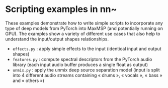 # Scripting examples in nn~

These examples demonstrate how to write simple scripts to incorporate any type of deep models from PyTorch into MaxMSP (and potentially running on GPU). The examples show a variety of different use cases that also help to understand the input/output shapes relationships.
- `effects.py` : apply simple effects to the input (identical input and output shapes)
- `features.py` : compute spectral descriptors from the PyTorch audio library (each input audio buffer produces a single float as output)
- `unmix.py` : apply the unmix deep source separation model (input is split into 4 different audio streams containing « drums », « vocals », « bass » and « others »)
